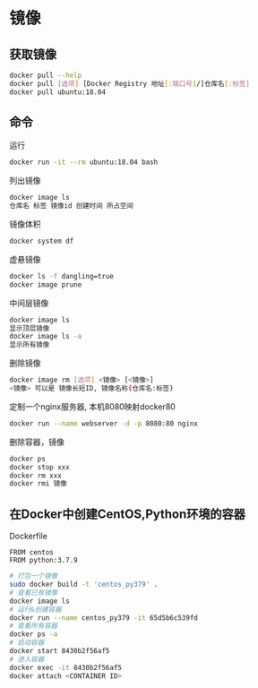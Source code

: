 # 镜像

## 获取镜像

```bash
docker pull --help
docker pull [选项] [Docker Registry 地址[:端口号]/]仓库名[:标签]
docker pull ubuntu:18.04
```

## 命令

运行

```bash
docker run -it --rm ubuntu:18.04 bash
```

列出镜像

```bash
docker image ls
仓库名 标签 镜像id 创建时间 所占空间
```

镜像体积

```bash
docker system df
```

虚悬镜像

```bash
docker ls -f dangling=true
docker image prune
```

中间层镜像

```bash
docker image ls
显示顶层镜像
docker image ls -a
显示所有镜像
```

删除镜像

```bash
docker image rm [选项] <镜像> [<镜像>]
<镜像> 可以是 镜像长短ID, 镜像名称(仓库名:标签)
```

定制一个nginx服务器, 本机8080映射docker80

```bash
docker run --name webserver -d -p 8080:80 nginx
```

删除容器，镜像

```bash
docker ps
docker stop xxx
docker rm xxx
docker rmi 镜像
```

## 在Docker中创建CentOS,Python环境的容器

Dockerfile

```text
FROM centos
FROM python:3.7.9
```

```bash
# 打包一个镜像
sudo docker build -t 'centos_py379' .
# 查看已有镜像
docker image ls
# 运行&创建容器
docker run --name centos_py379 -it 65d5b6c539fd
# 查看所有容器
docker ps -a
# 启动容器
docker start 8430b2f56af5
# 进入容器
docker exec -it 8430b2f56af5
docker attach <CONTAINER ID>
```
